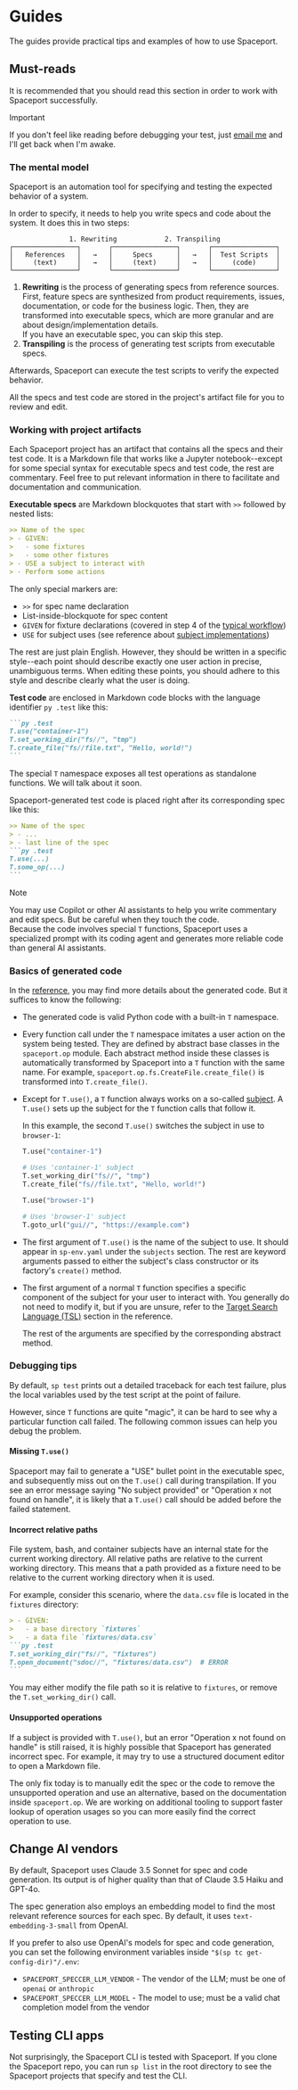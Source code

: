 # Guides

The guides provide practical tips and examples of how to use Spaceport.

## Must-reads

It is recommended that you should read this section in order to work with Spaceport successfully.

> [!IMPORTANT]
> If you don't feel like reading before debugging your test, just [email me](mailto:dunl@elem.app) and I'll get back when I'm awake.

### The mental model

Spaceport is an automation tool for specifying and testing the expected behavior of a system.

In order to specify, it needs to help you write specs and code about the system. It does this in two steps:

```
               1. Rewriting            2. Transpiling
┌────────────────┐       ┌────────────────┐       ┌────────────────┐
│   References   │   →   │     Specs      │   →   │  Test Scripts  │
│     (text)     │   →   │     (text)     │   →   │     (code)     │
└────────────────┘       └────────────────┘       └────────────────┘
```

1. **Rewriting** is the process of generating specs from reference sources. First, feature specs are synthesized from product requirements, issues, documentation, or code for the business logic. Then, they are transformed into executable specs, which are more granular and are about design/implementation details.  
   If you have an executable spec, you can skip this step.
2. **Transpiling** is the process of generating test scripts from executable specs.

Afterwards, Spaceport can execute the test scripts to verify the expected behavior.

All the specs and test code are stored in the project's artifact file for you to review and edit.

### Working with project artifacts

Each Spaceport project has an artifact that contains all the specs and their test code. It is a Markdown file that works like a Jupyter notebook--except for some special syntax for executable specs and test code, the rest are commentary. Feel free to put relevant information in there to facilitate and documentation and communication.

**Executable specs** are Markdown blockquotes that start with `>>` followed by nested lists:

```markdown
>> Name of the spec
> - GIVEN:
>   - some fixtures
>   - some other fixtures
> - USE a subject to interact with
> - Perform some actions
```

The only special markers are: 

- `>>` for spec name declaration
- List-inside-blockquote for spec content
- `GIVEN` for fixture declarations (covered in step 4 of the [typical workflow](../README.md#typical-workflow))
- `USE` for subject uses (see reference about [subject implementations](Reference.md#subject-implementations))

The rest are just plain English. However, they should be written in a specific style--each point should describe exactly one user action in precise, unambiguous terms. When editing these points, you should adhere to this style and describe clearly what the user is doing.

**Test code** are enclosed in Markdown code blocks with the language identifier `py .test` like this:

````markdown
```py .test
T.use("container-1")
T.set_working_dir("fs//", "tmp")
T.create_file("fs//file.txt", "Hello, world!")
```
````

The special `T` namespace exposes all test operations as standalone functions. We will talk about it soon.

Spaceport-generated test code is placed right after its corresponding spec like this:

````markdown
>> Name of the spec
> - ...
> - last line of the spec
```py .test
T.use(...)
T.some_op(...)
```
````

> [!NOTE]
> You may use Copilot or other AI assistants to help you write commentary and edit specs. But be careful when they touch the code.  
> Because the code involves special `T` functions, Spaceport uses a specialized prompt with its coding agent and generates more reliable code than general AI assistants.

### Basics of generated code

In the [reference](Reference.md#test-code), you may find more details about the generated code. But it suffices to know the following:

- The generated code is valid Python code with a built-in `T` namespace.
- Every function call under the `T` namespace imitates a user action on the system being tested. They are defined by abstract base classes in the `spaceport.op` module. Each abstract method inside these classes is automatically transformed by Spaceport into a `T` function with the same name. For example, `spaceport.op.fs.CreateFile.create_file()` is transformed into `T.create_file()`.
- Except for `T.use()`, a `T` function always works on a so-called [subject](Reference.md#subject-implementations). A `T.use()` sets up the subject for the `T` function calls that follow it.
  
  In this example, the second `T.use()` switches the subject in use to `browser-1`:
  ```py
  T.use("container-1")

  # Uses 'container-1' subject
  T.set_working_dir("fs//", "tmp")
  T.create_file("fs//file.txt", "Hello, world!")

  T.use("browser-1")

  # Uses 'browser-1' subject
  T.goto_url("gui//", "https://example.com")
  ```

- The first argument of `T.use()` is the name of the subject to use. It should appear in `sp-env.yaml` under the `subjects` section. The rest are keyword arguments passed to either the subject's class constructor or its factory's `create()` method.
- The first argument of a normal `T` function specifies a specific component of the subject for your user to interact with. You generally do not need to modify it, but if you are unsure, refer to the [Target Search Language (TSL)](Reference.md#target-search-language-tsl) section in the reference.  
  
  The rest of the arguments are specified by the corresponding abstract method.

### Debugging tips

By default, `sp test` prints out a detailed traceback for each test failure, plus the local variables used by the test script at the point of failure.

However, since `T` functions are quite "magic", it can be hard to see why a particular function call failed. The following common issues can help you debug the problem.

#### Missing `T.use()`

Spaceport may fail to generate a "USE" bullet point in the executable spec, and subsequently miss out on the `T.use()` call during transpilation. If you see an error message saying "No subject provided" or "Operation x not found on handle", it is likely that a `T.use()` call should be added before the failed statement.

#### Incorrect relative paths

File system, bash, and container subjects have an internal state for the current working directory. All relative paths are relative to the current working directory. This means that a path provided as a fixture need to be relative to the current working directory when it is used.

For example, consider this scenario, where the `data.csv` file is located in the `fixtures` directory:

````markdown
> - GIVEN:
>   - a base directory `fixtures`
>   - a data file `fixtures/data.csv`
```py .test
T.set_working_dir("fs//", "fixtures")
T.open_document("sdoc//", "fixtures/data.csv")  # ERROR
```
````

You may either modify the file path so it is relative to `fixtures`, or remove the `T.set_working_dir()` call.

#### Unsupported operations

If a subject is provided with `T.use()`, but an error "Operation x not found on handle" is still raised, it is highly possible that Spaceport has generated incorrect spec. For example, it may try to use a structured document editor to open a Markdown file.

The only fix today is to manually edit the spec or the code to remove the unsupported operation and use an alternative, based on the documentation inside `spaceport.op`. We are working on additional tooling to support faster lookup of operation usages so you can more easily find the correct operation to use.

## Change AI vendors

By default, Spaceport uses Claude 3.5 Sonnet for spec and code generation. Its output is of higher quality than that of Claude 3.5 Haiku and GPT-4o.

The spec generation also employs an embedding model to find the most relevant reference sources for each spec. By default, it uses `text-embedding-3-small` from OpenAI.

If you prefer to also use OpenAI's models for spec and code generation, you can set the following environment variables inside `"$(sp tc get-config-dir)"/.env`:

- `SPACEPORT_SPECCER_LLM_VENDOR` - The vendor of the LLM; must be one of `openai` or `anthropic`
- `SPACEPORT_SPECCER_LLM_MODEL` - The model to use; must be a valid chat completion model from the vendor

## Testing CLI apps

Not surprisingly, the Spaceport CLI is tested with Spaceport. If you clone the Spaceport repo, you can run `sp list` in the root directory to see the Spaceport projects that specify and test the CLI.
